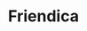 ---
draft: false
title: Friendica
content:
  id: friendica
  name: Friendica
  logo: /images/applications/forum-community/friendica/logo.png
  website: https://friendi.ca/
  iframe_website: /website-iframe/applications/forum-community/friendica
  dashboardImage: /images/applications/forum-community/friendica/screenshot-1.png
  short_description: A Decentralized Social Network, you can use to host your own social media server that forms one part of the fediverse, an interconnected and decentralized network of independently operated servers
  description: A Decentralized Social Network, you can use to host your own social media server that forms one part of the fediverse, an interconnected and decentralized network of independently operated servers
  features:
    - title: Decentralization
      description: Decentralized architecture with no central authority or ownership. Relationships can be made across any compatible system, creating a network of Internet-scale made up of smaller sites.
    - title: Interoperability
      description: Built-in support for ActivityPub (e.g. Funkwhale, Hubzilla, Mastodon, Pleroma, Pixelfed), OStatus (e.g. StatusNet, GNU social, Quitter), and diaspora* protocols.Support for email contacts and communications (two-way) via IMAP4rev1/ESMTP.
    - title: Privacy & Group control
      description: On these pages, all communications are restricted to group members – similar to Google+ “circles” or Diaspora “aspects”. Visual group editor to manage the members of private conversation groups
    - title: Miscellaneous
      description: Posts & Status Updates, Direct Messaging, Distributed Forums, Photo & Media Management, Event Calendar, Profiles & Multiple Profiles, Relationship Control, Themes, Addons & App and System & Administration.
  screenshots:
    - /images/applications/forum-community/friendica/screenshot-1.png
    - /images/applications/forum-community/friendica/screenshot-2.png
---